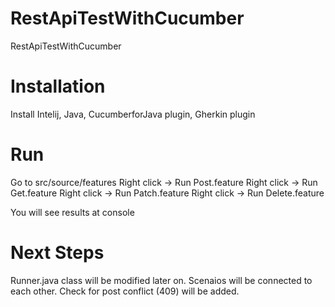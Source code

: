 # RestApiTestWithCucumber
RestApiTestWithCucumber

# Installation
Install Intelij, Java, CucumberforJava plugin, Gherkin plugin

# Run
Go to src/source/features
Right click -> Run Post.feature
Right click -> Run Get.feature
Right click -> Run Patch.feature
Right click -> Run Delete.feature

You will see results at console

# Next Steps
Runner.java class will be modified later on. 
Scenaios will be connected to each other.
Check for post conflict (409) will be added.

